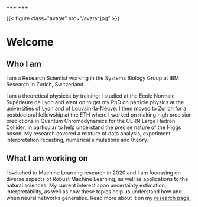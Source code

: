 +++
+++

{{< figure class="avatar" src="/avatar.jpg" >}}

# Welcome

## Who I am

I am a Research Scientist working in the
Systems Biology Group at IBM Research in Zurich, Switzerland.

I am a theoretical
physicist by training: I studied at the École Normale Supérieure de Lyon
and went on to get my PhD on particle physics at the universities of Lyon and of Louvain-la-Neuve. 
I then moved to Zurich for a postdoctoral fellowship at the ETH where
I worked on making high precision predictions in Quantum Chromodynamics for the CERN Large
Hadron Collider, in particular to help understand the precise nature of the Higgs boson.
My research covered a mixture of data analysis, experiment interpretation recasting, numerical simulations and theory.

## What I am working on

I switched to Machine Learning research in 2020 and I am focussing on diverse aspects of Robust Machine Learning, as
well as applications to the natural sciences. My current interest span uncertainty estimation, interpretability,
as well as how these topics help us understand how and when neural networks generalise.
Read more about it on my [research page.](research)
